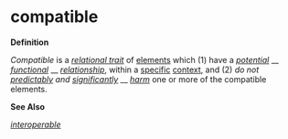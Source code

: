 # compatible

**Definition**

_Compatible_ is a [_relational trait_](https://github.com/gcassel/Modular-Organization-Terminology/blob/master/terms/relational-trait.md) of [elements](https://github.com/gcassel/Modular-Organization-Terminology/blob/master/terms/element.md) which (1) have a [_potential_](https://github.com/gcassel/Modular-Organization-Terminology/blob/master/terms/potential.md) __ [_functional_](https://github.com/gcassel/Modular-Organization-Terminology/blob/master/terms/function.md) __ [_relationship_](https://github.com/gcassel/Modular-Organization-Terminology/blob/master/terms/relate.md), within a [specific](https://github.com/gcassel/Modular-Organization-Terminology/blob/master/terms/specific.md) [context](https://github.com/gcassel/Modular-Organization-Terminology/blob/master/terms/context.md), and (2) _do not_ [_predictably_](https://github.com/gcassel/Modular-Organization-Terminology/blob/master/terms/predict.md) _and_ [_significantly_](https://github.com/gcassel/Modular-Organization-Terminology/blob/master/terms/significance.md) __ [_harm_](https://github.com/gcassel/Modular-Organization-Terminology/blob/master/terms/damage.md) one or more of the compatible elements.

**See Also**

[_interoperable_](https://github.com/gcassel/Modular-Organization-Terminology/blob/master/terms/interoperable.md)

